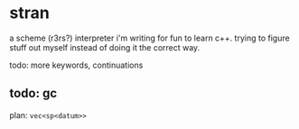 # stran
a scheme (r3rs?) interpreter i'm writing for fun to learn c++. trying to figure stuff out myself instead of doing it the correct way.

todo: more keywords, continuations
## todo: gc
plan: `vec<sp<datum>>`
